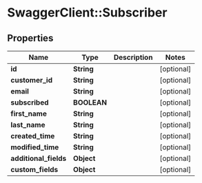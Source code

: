 # SwaggerClient::Subscriber

## Properties
Name | Type | Description | Notes
------------ | ------------- | ------------- | -------------
**id** | **String** |  | [optional] 
**customer_id** | **String** |  | [optional] 
**email** | **String** |  | [optional] 
**subscribed** | **BOOLEAN** |  | [optional] 
**first_name** | **String** |  | [optional] 
**last_name** | **String** |  | [optional] 
**created_time** | **String** |  | [optional] 
**modified_time** | **String** |  | [optional] 
**additional_fields** | **Object** |  | [optional] 
**custom_fields** | **Object** |  | [optional] 


